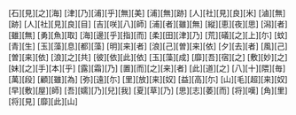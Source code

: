 [石][見][之][海] [津][乃][浦][乎][無][美] [浦][無][跡] [人][社][見][良][米] [滷][無][跡] [人][社][見][良][目] [吉][咲][八][師] [浦][者][雖][無] [縦][恵][夜][思] [潟][者][雖][無] [勇][魚][取] [海][邊][乎][指][而] [柔][田][津][乃] [荒][礒][之][上][尓] [蚊][青][生] [玉][藻][息][都][藻] [明][来][者] [浪][己][曽][来][依] [夕][去][者] [風][己][曽][来][依] [浪][之][共] [彼][依][此][依] [玉][藻][成] [靡][吾][宿][之] [敷][妙][之] [妹][之][手][本][乎] [露][霜][乃] [置][而][之][来][者] [此][道][之] [八][十][隈][毎] [萬][段] [顧][雖][為] [弥][遠][尓] [里][放][来][奴] [益][高][尓] [山][毛][超][来][奴] [早][敷][屋][師] [吾][嬬][乃][兒][我] [夏][草][乃] [思][志][萎][而] [将][嘆] [角][里][将][見] [靡][此][山]
